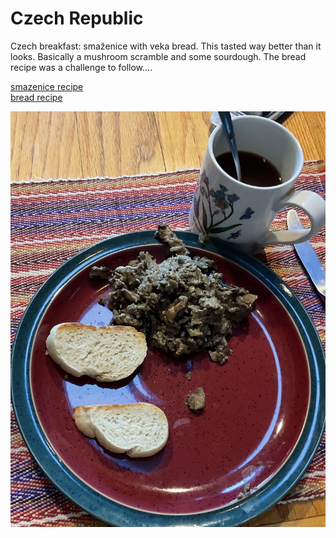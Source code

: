 # Czech Republic

Czech breakfast: smaz&#774;enice with veka bread. This tasted way
better than it looks. Basically a mushroom scramble and some
sourdough. The bread recipe was a challenge to follow....

[smazenice recipe](https://www-houby--rostou-cz.translate.goog/smazenice-recept/?_x_tr_sl=auto&_x_tr_tl=en&_x_tr_hl=en)<br>
[bread recipe](https://www.cooklikeczechs.com/veka-bread-recipe/)

![breakfast](images/czech.jpeg)
